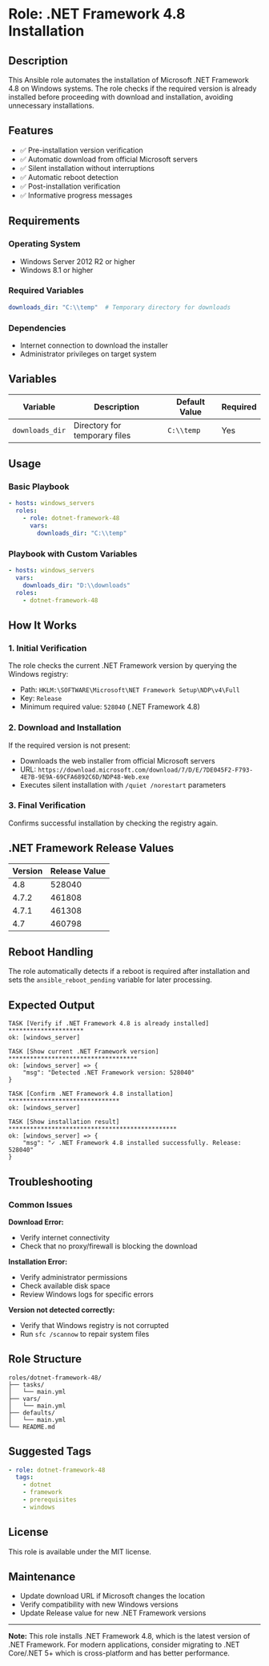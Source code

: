 # Role: .NET Framework 4.8 Installation

## Description

This Ansible role automates the installation of Microsoft .NET Framework 4.8 on Windows systems. The role checks if the required version is already installed before proceeding with download and installation, avoiding unnecessary installations.

## Features

- ✅ Pre-installation version verification
- ✅ Automatic download from official Microsoft servers
- ✅ Silent installation without interruptions
- ✅ Automatic reboot detection
- ✅ Post-installation verification
- ✅ Informative progress messages

## Requirements

### Operating System
- Windows Server 2012 R2 or higher
- Windows 8.1 or higher

### Required Variables
```yaml
downloads_dir: "C:\\temp"  # Temporary directory for downloads
```

### Dependencies
- Internet connection to download the installer
- Administrator privileges on target system

## Variables

| Variable | Description | Default Value | Required |
|----------|-------------|---------------|----------|
| `downloads_dir` | Directory for temporary files | `C:\\temp` | Yes |

## Usage

### Basic Playbook
```yaml
- hosts: windows_servers
  roles:
    - role: dotnet-framework-48
      vars:
        downloads_dir: "C:\\temp"
```

### Playbook with Custom Variables
```yaml
- hosts: windows_servers
  vars:
    downloads_dir: "D:\\downloads"
  roles:
    - dotnet-framework-48
```

## How It Works

### 1. Initial Verification
The role checks the current .NET Framework version by querying the Windows registry:
- Path: `HKLM:\SOFTWARE\Microsoft\NET Framework Setup\NDP\v4\Full`
- Key: `Release`
- Minimum required value: `528040` (.NET Framework 4.8)

### 2. Download and Installation
If the required version is not present:
- Downloads the web installer from official Microsoft servers
- URL: `https://download.microsoft.com/download/7/D/E/7DE045F2-F793-4E7B-9E9A-69CFA6892C6D/NDP48-Web.exe`
- Executes silent installation with `/quiet /norestart` parameters

### 3. Final Verification
Confirms successful installation by checking the registry again.

## .NET Framework Release Values

| Version | Release Value |
|---------|---------------|
| 4.8     | 528040        |
| 4.7.2   | 461808        |
| 4.7.1   | 461308        |
| 4.7     | 460798        |

## Reboot Handling

The role automatically detects if a reboot is required after installation and sets the `ansible_reboot_pending` variable for later processing.

## Expected Output

```
TASK [Verify if .NET Framework 4.8 is already installed] *********************
ok: [windows_server]

TASK [Show current .NET Framework version] ************************************
ok: [windows_server] => {
    "msg": "Detected .NET Framework version: 528040"
}

TASK [Confirm .NET Framework 4.8 installation] *******************************
ok: [windows_server]

TASK [Show installation result] ***********************************************
ok: [windows_server] => {
    "msg": "✓ .NET Framework 4.8 installed successfully. Release: 528040"
}
```

## Troubleshooting

### Common Issues

**Download Error:**
- Verify internet connectivity
- Check that no proxy/firewall is blocking the download

**Installation Error:**
- Verify administrator permissions
- Check available disk space
- Review Windows logs for specific errors

**Version not detected correctly:**
- Verify that Windows registry is not corrupted
- Run `sfc /scannow` to repair system files

## Role Structure

```
roles/dotnet-framework-48/
├── tasks/
│   └── main.yml
├── vars/
│   └── main.yml
├── defaults/
│   └── main.yml
└── README.md
```

## Suggested Tags

```yaml
- role: dotnet-framework-48
  tags:
    - dotnet
    - framework
    - prerequisites
    - windows
```

## License

This role is available under the MIT license.

## Maintenance

- Update download URL if Microsoft changes the location
- Verify compatibility with new Windows versions
- Update Release value for new .NET Framework versions

---

**Note:** This role installs .NET Framework 4.8, which is the latest version of .NET Framework. For modern applications, consider migrating to .NET Core/.NET 5+ which is cross-platform and has better performance.
